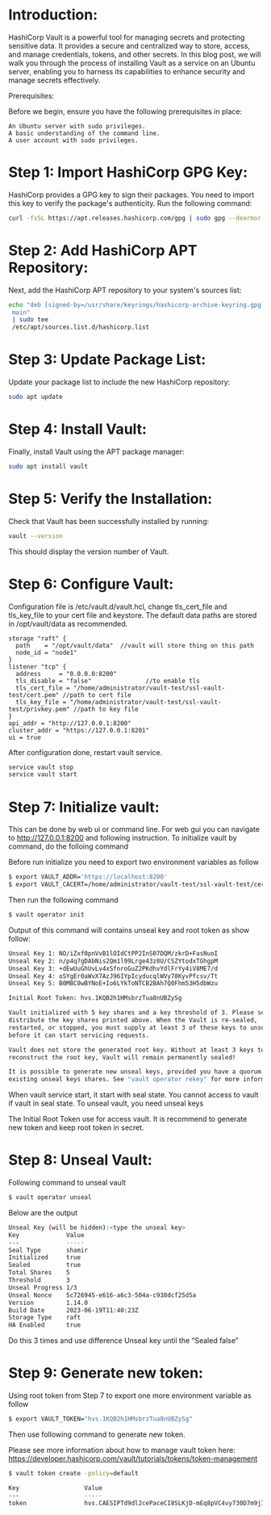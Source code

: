 # Introduction:

HashiCorp Vault is a powerful tool for managing secrets and protecting sensitive data. It provides a secure and centralized way to store, access, and manage credentials, tokens, and other secrets. In this blog post, we will walk you through the process of installing Vault as a service on an Ubuntu server, enabling you to harness its capabilities to enhance security and manage secrets effectively.

Prerequisites:

Before we begin, ensure you have the following prerequisites in place:

    An Ubuntu server with sudo privileges.
    A basic understanding of the command line.
    A user account with sudo privileges.

# Step 1: Import HashiCorp GPG Key:

HashiCorp provides a GPG key to sign their packages. You need to import this key to verify the package's authenticity. Run the following command:
```bash
curl -fsSL https://apt.releases.hashicorp.com/gpg | sudo gpg --dearmor -o /usr/share/keyrings/hashicorp-archive-keyring.gpg
```
# Step 2: Add HashiCorp APT Repository:

Next, add the HashiCorp APT repository to your system's sources list:
```bash
echo "deb [signed-by=/usr/share/keyrings/hashicorp-archive-keyring.gpg] https://apt.releases.hashicorp.com $(lsb_release -cs)
 main"
 | sudo tee
 /etc/apt/sources.list.d/hashicorp.list
```
# Step 3: Update Package List:

Update your package list to include the new HashiCorp repository:
```bash
sudo apt update
```
# Step 4: Install Vault:

Finally, install Vault using the APT package manager:
```bash
sudo apt install vault
```
# Step 5: Verify the Installation:

Check that Vault has been successfully installed by running:
```bash
vault --version
```
This should display the version number of Vault.

# Step 6: Configure Vault:

Configuration file is /etc/vault.d/vault.hcl, change tls_cert_file and tls_key_file to your cert file and keystore. The default data paths are stored in /opt/vault/data as recommended. 
```hcl
storage "raft" {
  path    = "/opt/vault/data"  //vault will store thing on this path
  node_id = "node1"
}
listener "tcp" {
  address     = "0.0.0.0:8200"
  tls_disable = "false"               //to enable tls
  tls_cert_file = "/home/administrator/vault-test/ssl-vault-test/cert.pem" //path to cert file
  tls_key_file = "/home/administrator/vault-test/ssl-vault-test/privkey.pem" //path to key file
}
api_addr = "http://127.0.0.1:8200"
cluster_addr = "https://127.0.0.1:8201"
ui = true
```
After configuration done, restart vault service.
```bash
service vault stop
service vault start
```
# Step 7: Initialize vault:

This can be done by web ui or command line. For web gui you can navigate to http://127.0.0.1:8200 and following instruction. To initialize vault by command, do the folloing command

Before run initialize you need to export two environment variables as follow
```bash
$ export VAULT_ADDR='https://localhost:8200'
$ export VAULT_CACERT=/home/administrator/vault-test/ssl-vault-test/cert.pem
```
Then run the following command
```bash
$ vault operator init
```
Output of this command will contains unseal key and root token as show follow:
```bash
Unseal Key 1: NO/iZxf0pnVvB1lOIdCtPP2InS07DQM/zkrD+FasNuoI
Unseal Key 2: n/p4q7gDAbNis2Qm1l99Lrge43z8U/CSZYtodxTGhgpM
Unseal Key 3: +dEwUuGhUvLv4xSfnroGuZ2PKdhvYdlFrYy4iV8ME7/d
Unseal Key 4: oSYgEr0aWvX7AzJ96IYpIcyducqlWVy78KyvPfcsv/Tt
Unseal Key 5: B0MBC0wBYNoE+Io6LYkToNTCB2BAh7Q0Fhm53H5dbWzu

Initial Root Token: hvs.1KQB2h1HMsbrzTua8nUBZySg

Vault initialized with 5 key shares and a key threshold of 3. Please securely
distribute the key shares printed above. When the Vault is re-sealed,
restarted, or stopped, you must supply at least 3 of these keys to unseal it
before it can start servicing requests.

Vault does not store the generated root key. Without at least 3 keys to
reconstruct the root key, Vault will remain permanently sealed!

It is possible to generate new unseal keys, provided you have a quorum of
existing unseal keys shares. See "vault operator rekey" for more information.
```
When vault service start, it start with seal state. You cannot access to vault if vault in seal state. To unseal vault, you need unseal keys

The Initial Root Token use for access vault. It is recommend to generate new token and keep root token in secret.

# Step 8: Unseal Vault:

Following command to unseal vault
```bash
$ vault operator unseal
```
Below are the output
```bash
Unseal Key (will be hidden):<type the unseal key>
Key            	Value
---            	-----
Seal Type      	shamir
Initialized    	true
Sealed         	true
Total Shares   	5
Threshold      	3
Unseal Progress	1/3
Unseal Nonce   	5c726945-e616-a6c3-504a-c938dcf25d5a
Version        	1.14.0
Build Date     	2023-06-19T11:40:23Z
Storage Type   	raft
HA Enabled     	true
```
Do this 3 times and use difference Unseal key until the “Sealed false”

# Step 9: Generate new token:

Using root token from Step 7 to export one more environment variable as follow
```bash
$ export VAULT_TOKEN="hvs.1KQB2h1HMsbrzTua8nUBZySg"
```
Then use following command to generate new token.

Please see more information about how to manage vault token here: https://developer.hashicorp.com/vault/tutorials/tokens/token-management
```bash
$ vault token create -policy=default

Key                  Value
---                  -----
token                hvs.CAESIPTd9dl2cePaceCI8SLKjD-mEq8pVC4vy730D7m9jImjGh4KHGh2cy45Y2pyUU5rSTB4Y3hpeno0aVJEZld3U1E
```
